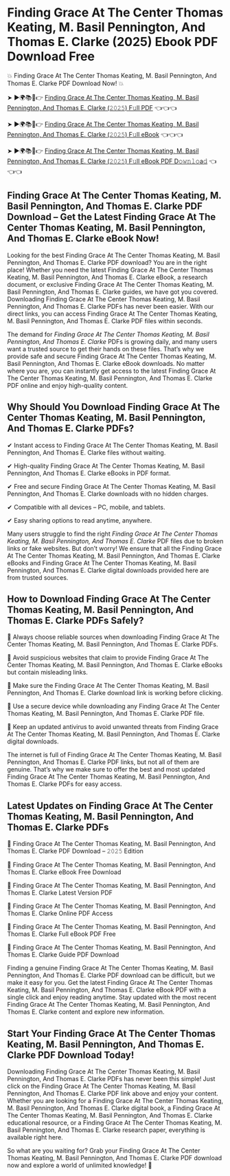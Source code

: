 # Finding Grace At The Center Thomas Keating, M. Basil Pennington, And Thomas E. Clarke (2025) Ebook PDF Download Free

💥 Finding Grace At The Center Thomas Keating, M. Basil Pennington, And Thomas E. Clarke PDF Download Now! 💥

➤ ►🌍📚📱👉 [Finding Grace At The Center Thomas Keating, M. Basil Pennington, And Thomas E. Clarke (𝟸𝟶𝟸𝟻) F𝚞ll PDF](https://getpdf.xyz/finding-grace-at-the-center-thomas-keating-m.-basil-pennington-and-thomas-e.-clarke) 👈👈👈


➤ ►🌍📚📱👉 [Finding Grace At The Center Thomas Keating, M. Basil Pennington, And Thomas E. Clarke (𝟸𝟶𝟸𝟻) F𝚞ll eBook](https://getpdf.xyz/finding-grace-at-the-center-thomas-keating-m.-basil-pennington-and-thomas-e.-clarke) 👈👈👈


➤ ►🌍📚📱👉 [Finding Grace At The Center Thomas Keating, M. Basil Pennington, And Thomas E. Clarke (𝟸𝟶𝟸𝟻) F𝚞ll eBook PDF D𝚘𝚠𝚗𝚕𝚘a𝚍](https://getpdf.xyz/finding-grace-at-the-center-thomas-keating-m.-basil-pennington-and-thomas-e.-clarke) 👈👈👈


## Finding Grace At The Center Thomas Keating, M. Basil Pennington, And Thomas E. Clarke PDF Download – Get the Latest Finding Grace At The Center Thomas Keating, M. Basil Pennington, And Thomas E. Clarke eBook Now!

Looking for the best Finding Grace At The Center Thomas Keating, M. Basil Pennington, And Thomas E. Clarke PDF download? You are in the right place! Whether you need the latest Finding Grace At The Center Thomas Keating, M. Basil Pennington, And Thomas E. Clarke eBook, a research document, or exclusive Finding Grace At The Center Thomas Keating, M. Basil Pennington, And Thomas E. Clarke guides, we have got you covered. Downloading Finding Grace At The Center Thomas Keating, M. Basil Pennington, And Thomas E. Clarke PDFs has never been easier. With our direct links, you can access Finding Grace At The Center Thomas Keating, M. Basil Pennington, And Thomas E. Clarke PDF files within seconds.

The demand for *Finding Grace At The Center Thomas Keating, M. Basil Pennington, And Thomas E. Clarke* PDFs is growing daily, and many users want a trusted source to get their hands on these files. That’s why we provide safe and secure Finding Grace At The Center Thomas Keating, M. Basil Pennington, And Thomas E. Clarke eBook downloads. No matter where you are, you can instantly get access to the latest Finding Grace At The Center Thomas Keating, M. Basil Pennington, And Thomas E. Clarke PDF online and enjoy high-quality content.

## Why Should You Download Finding Grace At The Center Thomas Keating, M. Basil Pennington, And Thomas E. Clarke PDFs?

✔ Instant access to Finding Grace At The Center Thomas Keating, M. Basil Pennington, And Thomas E. Clarke files without waiting.

✔ High-quality Finding Grace At The Center Thomas Keating, M. Basil Pennington, And Thomas E. Clarke eBooks in PDF format.

✔ Free and secure Finding Grace At The Center Thomas Keating, M. Basil Pennington, And Thomas E. Clarke downloads with no hidden charges.

✔ Compatible with all devices – PC, mobile, and tablets.

✔ Easy sharing options to read anytime, anywhere.

Many users struggle to find the right *Finding Grace At The Center Thomas Keating, M. Basil Pennington, And Thomas E. Clarke* PDF files due to broken links or fake websites. But don’t worry! We ensure that all the Finding Grace At The Center Thomas Keating, M. Basil Pennington, And Thomas E. Clarke eBooks and Finding Grace At The Center Thomas Keating, M. Basil Pennington, And Thomas E. Clarke digital downloads provided here are from trusted sources.

## How to Download Finding Grace At The Center Thomas Keating, M. Basil Pennington, And Thomas E. Clarke PDFs Safely?

📌 Always choose reliable sources when downloading Finding Grace At The Center Thomas Keating, M. Basil Pennington, And Thomas E. Clarke PDFs.

📌 Avoid suspicious websites that claim to provide Finding Grace At The Center Thomas Keating, M. Basil Pennington, And Thomas E. Clarke eBooks but contain misleading links.

📌 Make sure the Finding Grace At The Center Thomas Keating, M. Basil Pennington, And Thomas E. Clarke download link is working before clicking.

📌 Use a secure device while downloading any Finding Grace At The Center Thomas Keating, M. Basil Pennington, And Thomas E. Clarke PDF file.

📌 Keep an updated antivirus to avoid unwanted threats from Finding Grace At The Center Thomas Keating, M. Basil Pennington, And Thomas E. Clarke digital downloads.

The internet is full of Finding Grace At The Center Thomas Keating, M. Basil Pennington, And Thomas E. Clarke PDF links, but not all of them are genuine. That’s why we make sure to offer the best and most updated Finding Grace At The Center Thomas Keating, M. Basil Pennington, And Thomas E. Clarke PDFs for easy access.

## Latest Updates on Finding Grace At The Center Thomas Keating, M. Basil Pennington, And Thomas E. Clarke PDFs

🔹 Finding Grace At The Center Thomas Keating, M. Basil Pennington, And Thomas E. Clarke PDF Download – 𝟸𝟶𝟸𝟻 Edition

🔹 Finding Grace At The Center Thomas Keating, M. Basil Pennington, And Thomas E. Clarke eBook Free Download

🔹 Finding Grace At The Center Thomas Keating, M. Basil Pennington, And Thomas E. Clarke Latest Version PDF

🔹 Finding Grace At The Center Thomas Keating, M. Basil Pennington, And Thomas E. Clarke Online PDF Access

🔹 Finding Grace At The Center Thomas Keating, M. Basil Pennington, And Thomas E. Clarke Full eBook PDF Free

🔹 Finding Grace At The Center Thomas Keating, M. Basil Pennington, And Thomas E. Clarke Guide PDF Download

Finding a genuine Finding Grace At The Center Thomas Keating, M. Basil Pennington, And Thomas E. Clarke PDF download can be difficult, but we make it easy for you. Get the latest Finding Grace At The Center Thomas Keating, M. Basil Pennington, And Thomas E. Clarke eBook PDF with a single click and enjoy reading anytime. Stay updated with the most recent Finding Grace At The Center Thomas Keating, M. Basil Pennington, And Thomas E. Clarke content and explore new information.

## Start Your Finding Grace At The Center Thomas Keating, M. Basil Pennington, And Thomas E. Clarke PDF Download Today!

Downloading Finding Grace At The Center Thomas Keating, M. Basil Pennington, And Thomas E. Clarke PDFs has never been this simple! Just click on the Finding Grace At The Center Thomas Keating, M. Basil Pennington, And Thomas E. Clarke PDF link above and enjoy your content. Whether you are looking for a Finding Grace At The Center Thomas Keating, M. Basil Pennington, And Thomas E. Clarke digital book, a Finding Grace At The Center Thomas Keating, M. Basil Pennington, And Thomas E. Clarke educational resource, or a Finding Grace At The Center Thomas Keating, M. Basil Pennington, And Thomas E. Clarke research paper, everything is available right here.

So what are you waiting for? Grab your Finding Grace At The Center Thomas Keating, M. Basil Pennington, And Thomas E. Clarke PDF download now and explore a world of unlimited knowledge! 🚀